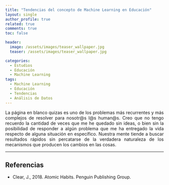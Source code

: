 ```yaml
---
title: "Tendencias del concepto de Machine Learning en Educación"
layout: single
author_profile: true
related: true
comments: true
toc: false

header:
  image: /assets/images/teaser_wallpaper.jpg
  teaser: /assets/images/teaser_wallpaper.jpg

categories:
  - Estudios
  - Educación
  - Machine Learning
tags:
  - Machine Learning
  - Educación
  - Tendencias
  - Análisis de Datos
---
```

<div align="justify" markdown="1">
La página en blanco quizas es uno de los problemas más recurrentes y más complejos de resolver para nosotr@s l@s human@s. Creo que no tengo recuerdo la cantidad de veces que me he quedado sin ideas, o bien sin la posibilidad de responder a algún problema que me ha entregado la vida respecto de alguna situación en específico. Nuestra mente tiende a buscar resultados rápidos sin percatarse de la verdadera naturaleza de los mecanismos que producen los cambios en las cosas.
</div>

<script type="text/javascript" src="https://ssl.gstatic.com/trends_nrtr/3461_RC01/embed_loader.js"></script> <script type="text/javascript"> trends.embed.renderExploreWidget("TIMESERIES", {"comparisonItem":[{"keyword":"Machine learning in education","geo":"","time":"today 12-m"},{"keyword":"Machine learning in marketing","geo":"","time":"today 12-m"},{"keyword":"Machine learning in schools","geo":"","time":"today 12-m"}],"category":0,"property":""}, {"exploreQuery":"q=Machine%20learning%20in%20education,Machine%20learning%20in%20marketing,Machine%20learning%20in%20schools&hl=en-US&date=today 12-m,today 12-m,today 12-m","guestPath":"https://trends.google.es:443/trends/embed/"}); </script>


---

## Referencias

- Clear, J., 2018. Atomic Habits. Penguin Publishing Group.



